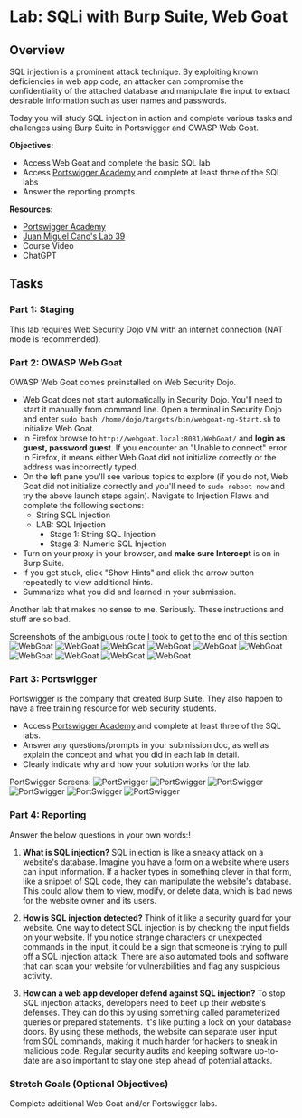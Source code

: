 # Lab: SQLi with Burp Suite, Web Goat

## Overview
SQL injection is a prominent attack technique. By exploiting known deficiencies in web app code, an attacker can compromise the confidentiality of the attached database and manipulate the input to extract desirable information such as user names and passwords.

Today you will study SQL injection in action and complete various tasks and challenges using Burp Suite in Portswigger and OWASP Web Goat.

**Objectives:**
- Access Web Goat and complete the basic SQL lab
- Access [Portswigger Academy](https://portswigger.net/web-security/all-labs) and complete at least three of the SQL labs
- Answer the reporting prompts

**Resources:**
- [Portswigger Academy](https://portswigger.net/web-security/all-labs)
- [Juan Miguel Cano's Lab 39](https://docs.google.com/document/d/1H5qsL6m7Dhg2xJXMP3WfVvXlfR7BM9t4qcVLq6w1q_4/edit#heading=h.ga6ad1j324t2)
- Course Video
- ChatGPT

## Tasks

### Part 1: Staging
This lab requires Web Security Dojo VM with an internet connection (NAT mode is recommended).

### Part 2: OWASP Web Goat
OWASP Web Goat comes preinstalled on Web Security Dojo.
- Web Goat does not start automatically in Security Dojo. You'll need to start it manually from command line. Open a terminal in Security Dojo and enter `sudo bash /home/dojo/targets/bin/webgoat-ng-Start.sh` to initialize Web Goat.
- In Firefox browse to `http://webgoat.local:8081/WebGoat/` and **login as guest, password guest**. If you encounter an "Unable to connect" error in Firefox, it means either Web Goat did not initialize correctly or the address was incorrectly typed.
- On the left pane you'll see various topics to explore (if you do not, Web Goat did not initialize correctly and you'll need to `sudo reboot now` and try the above launch steps again). Navigate to Injection Flaws and complete the following sections:
  - String SQL Injection
  - LAB: SQL Injection
     - Stage 1: String SQL Injection
     - Stage 3: Numeric SQL Injection
- Turn on your proxy in your browser, and **make sure Intercept** is on in Burp Suite.
- If you get stuck, click "Show Hints" and click the arrow button repeatedly to view additional hints.
- Summarize what you did and learned in your submission.

Another lab that makes no sense to me.  Seriously.  These instructions and stuff are so bad.

Screenshots of the ambiguous route I took to get to the end of this section:
![WebGoat](media/lab39-1.png)
![WebGoat](media/lab39-2.png)
![WebGoat](media/lab39-3.png)
![WebGoat](media/lab39-4.png)
![WebGoat](media/lab39-5.png)
![WebGoat](media/lab39-6.png)
![WebGoat](media/lab39-7.png)
![WebGoat](media/lab39-8.png)
![WebGoat](media/lab39-9.png)
![WebGoat](media/lab39-10.png)

### Part 3: Portswigger
Portswigger is the company that created Burp Suite. They also happen to have a free training resource for web security students.

- Access [Portswigger Academy](https://portswigger.net/web-security/all-labs) and complete at least three of the SQL labs.
- Answer any questions/prompts in your submission doc, as well as explain the concept and what you did in each lab in detail.
- Clearly indicate why and how your solution works for the lab.

PortSwigger Screens:
![PortSwigger](media/lab39-11.png)
![PortSwigger](media/lab39-12.png)
![PortSwigger](media/lab39-13.png)
![PortSwigger](media/lab39-14.png)
![PortSwigger](media/lab39-15.png)
![PortSwigger](media/lab39-16.png)

### Part 4: Reporting
Answer the below questions in your own words:!

1. **What is SQL injection?**
   SQL injection is like a sneaky attack on a website's database. Imagine you have a form on a website where users can input information. If a hacker types in something clever in that form, like a snippet of SQL code, they can manipulate the website's database. This could allow them to view, modify, or delete data, which is bad news for the website owner and its users.

2. **How is SQL injection detected?**
   Think of it like a security guard for your website. One way to detect SQL injection is by checking the input fields on your website. If you notice strange characters or unexpected commands in the input, it could be a sign that someone is trying to pull off a SQL injection attack. There are also automated tools and software that can scan your website for vulnerabilities and flag any suspicious activity.

3. **How can a web app developer defend against SQL injection?**
   To stop SQL injection attacks, developers need to beef up their website's defenses. They can do this by using something called parameterized queries or prepared statements. It's like putting a lock on your database doors. By using these methods, the website can separate user input from SQL commands, making it much harder for hackers to sneak in malicious code. Regular security audits and keeping software up-to-date are also important to stay one step ahead of potential attacks.

### Stretch Goals (Optional Objectives)
Complete additional Web Goat and/or Portswigger labs.
